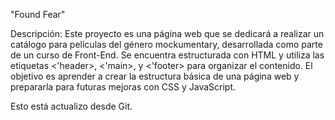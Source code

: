 "Found Fear"


Descripción:
Este proyecto es una página web que se dedicará a realizar un catálogo para películas del género mockumentary, desarrollada como parte de un curso de Front-End. Se encuentra estructurada con HTML y utiliza las etiquetas <'header>, <'main>, y <'footer> para organizar el contenido. El objetivo es aprender a crear la estructura básica de una página web y prepararla para futuras mejoras con CSS y JavaScript.

Esto está actualizo desde Git.